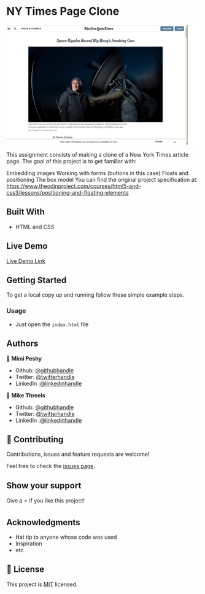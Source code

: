 # NY Times Page Clone

![screenshot](./images/website-printscreen.png)

This assignment consists of making a clone of a New York Times article page. The goal of this project is to get familiar with:

Embedding images
Working with forms (buttons in this case)
Floats and positioning
The box model
You can find the original project specification at: https://www.theodinproject.com/courses/html5-and-css3/lessons/positioning-and-floating-elements

## Built With

- HTML and CSS

## Live Demo

[Live Demo Link](https://mikethreels.github.io/nytimes-project/)


## Getting Started

To get a local copy up and running follow these simple example steps.

### Usage
- Just open the `index.html` file


## Authors

👤 **Mimi Peshy**

- Github: [@githubhandle](https://github.com/mimipeshy)
- Twitter: [@twitterhandle](https://twitter.com/pygirl254)
- LinkedIn :[@linkedinhandle](https://www.linkedin.com/in/peris-ndanu-405083193) 


👤 **Mike Threels**

- Github: [@githubhandle](https://github.com/mikethreels)
- Twitter: [@twitterhandle](https://twitter.com/MichaelThreels)
- LinkedIn :[@linkedinhandle](https://www.linkedin.com/in/michael-threels-24101991) 

## 🤝 Contributing

Contributions, issues and feature requests are welcome!

Feel free to check the [issues page](issues/).

## Show your support

Give a ⭐️ if you like this project!

## Acknowledgments

- Hat tip to anyone whose code was used
- Inspiration
- etc

## 📝 License

This project is [MIT](lic.url) licensed.
